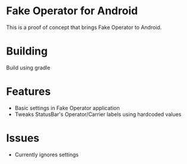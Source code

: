 Fake Operator for Android
=====================

This is a proof of concept that brings Fake Operator to Android.

Building
===
Build using gradle

Features
===
* Basic settings in Fake Operator application
* Tweaks StatusBar's Operator/Carrier labels using hardcoded values

Issues
===
* Currently ignores settings

